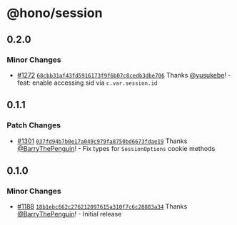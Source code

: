 # @hono/session

## 0.2.0

### Minor Changes

- [#1272](https://github.com/honojs/middleware/pull/1272) [`68cbb31af43fd5916173f9f6b07c8cedb3dbe706`](https://github.com/honojs/middleware/commit/68cbb31af43fd5916173f9f6b07c8cedb3dbe706) Thanks [@yusukebe](https://github.com/yusukebe)! - feat: enable accessing sid via `c.var.session.id`

## 0.1.1

### Patch Changes

- [#1301](https://github.com/honojs/middleware/pull/1301) [`037fd94b7b0e17a049c979fa8750bd6673fdae19`](https://github.com/honojs/middleware/commit/037fd94b7b0e17a049c979fa8750bd6673fdae19) Thanks [@BarryThePenguin](https://github.com/BarryThePenguin)! - Fix types for `SessionOptions` cookie methods

## 0.1.0

### Minor Changes

- [#1188](https://github.com/honojs/middleware/pull/1188) [`18b1ebc662c276212097615a310f7c6c28883a34`](https://github.com/honojs/middleware/commit/18b1ebc662c276212097615a310f7c6c28883a34) Thanks [@BarryThePenguin](https://github.com/BarryThePenguin)! - Initial release
